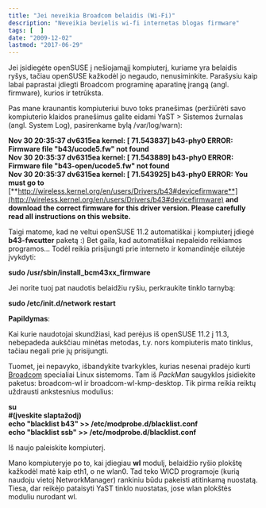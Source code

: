 ```yaml
---
title: "Jei neveikia Broadcom belaidis (Wi-Fi)"
description: "Neveikia bevielis wi-fi internetas blogas firmware"
tags: [  ]
date: "2009-12-02"
lastmod: "2017-06-29"
---
```

Jei įsidiegėte openSUSE į nešiojamąjį kompiuterį, kuriame yra belaidis ryšys, tačiau openSUSE kažkodėl jo negaudo, nenusiminkite. Parašysiu kaip labai paprastai įdiegti Broadcom programinę aparatinę įrangą (angl. firmware), kurios ir tetrūksta.

Pas mane kraunantis kompiuteriui buvo toks pranešimas (peržiūrėti savo kompiuterio klaidos pranešimus galite eidami YaST > Sistemos žurnalas (angl. System Log), pasirenkame bylą /var/log/warn):

**Nov 30 20:35:37 dv6315ea kernel: \[ 71.543837\] b43-phy0 ERROR: Firmware file "b43/ucode5.fw" not found  
Nov 30 20:35:37 dv6315ea kernel: \[ 71.543889\] b43-phy0 ERROR: Firmware file "b43-open/ucode5.fw" not found  
Nov 30 20:35:37 dv6315ea kernel: \[ 71.543925\] b43-phy0 ERROR: You must go to** [**http://wireless.kernel.org/en/users/Drivers/b43#devicefirmware**](http://wireless.kernel.org/en/users/Drivers/b43#devicefirmware) **and download the correct firmware for this driver version. Please carefully read all instructions on this website.**

Taigi matome, kad ne veltui openSUSE 11.2 automatiškai į kompiuterį įdiegė **b43-fwcutter** paketą :) Bet gaila, kad automatiškai nepaleido reikiamos programos... Todėl reikia prisijungti prie interneto ir komandinėje eilutėje įvykdyti:

**sudo /usr/sbin/install\_bcm43xx\_firmware**

  
Jei norite tuoj pat naudotis belaidžiu ryšiu, perkraukite tinklo tarnybą:

**sudo /etc/init.d/network restart**

**Papildymas**:

Kai kurie naudotojai skundžiasi, kad perėjus iš openSUSE 11.2 į 11.3, nebepadeda aukščiau minėtas metodas, t.y. nors kompiuteris mato tinklus, tačiau negali prie jų prisijungti.

Tuomet, jei nepavyko, išbandykite tvarkykles, kurias nesenai pradėjo kurti [Broadcom](http://www.broadcom.com/docs/linux_sta/README.txt) specialiai Linux sistemoms. Tam iš _PackMan_ saugyklos įsidiekite paketus: broadcom-wl ir broadcom-wl-kmp-desktop. Tik pirma reikia reiktų uždrausti ankstesnius modulius:

**su  
**#(įveskite slaptažodį)**  
echo "blacklist b43" >> /etc/modprobe.d/blacklist.conf  
echo "blacklist ssb" >> /etc/modprobe.d/blacklist.conf**

Iš naujo paleiskite kompiuterį.

Mano kompiuteryje po to, kai įdiegiau **wl** modulį, belaidžio ryšio plokštę kažkodėl matė kaip eth1, o ne wlan0. Tad teko WICD programoje (kurią naudoju vietoj NetworkManager) rankiniu būdu pakeisti atitinkamą nuostatą. Tiesa, dar reikėjo pataisyti YaST tinklo nuostatas, jose wlan plokštės moduliu nurodant wl.
